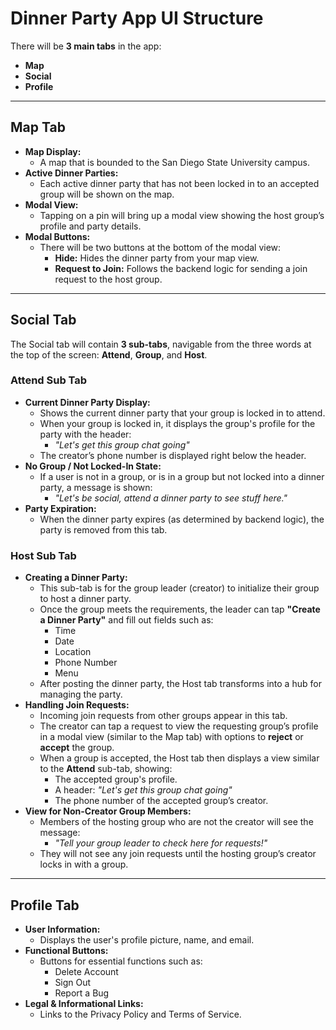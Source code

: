 # Dinner Party App UI Structure

There will be **3 main tabs** in the app:
- **Map**
- **Social**
- **Profile**

---

## Map Tab

- **Map Display:**
  - A map that is bounded to the San Diego State University campus.
- **Active Dinner Parties:**
  - Each active dinner party that has not been locked in to an accepted group will be shown on the map.
- **Modal View:**
  - Tapping on a pin will bring up a modal view showing the host group’s profile and party details.
- **Modal Buttons:**
  - There will be two buttons at the bottom of the modal view:
    - **Hide:** Hides the dinner party from your map view.
    - **Request to Join:** Follows the backend logic for sending a join request to the host group.

---

## Social Tab

The Social tab will contain **3 sub-tabs**, navigable from the three words at the top of the screen: **Attend**, **Group**, and **Host**.

### Attend Sub Tab

- **Current Dinner Party Display:**
  - Shows the current dinner party that your group is locked in to attend.
  - When your group is locked in, it displays the group's profile for the party with the header:
    - *"Let's get this group chat going"*
  - The creator’s phone number is displayed right below the header.
- **No Group / Not Locked-In State:**
  - If a user is not in a group, or is in a group but not locked into a dinner party, a message is shown:
    - *"Let's be social, attend a dinner party to see stuff here."*
- **Party Expiration:**
  - When the dinner party expires (as determined by backend logic), the party is removed from this tab.

### Host Sub Tab

- **Creating a Dinner Party:**
  - This sub-tab is for the group leader (creator) to initialize their group to host a dinner party.
  - Once the group meets the requirements, the leader can tap **"Create a Dinner Party"** and fill out fields such as:
    - Time
    - Date
    - Location
    - Phone Number
    - Menu
  - After posting the dinner party, the Host tab transforms into a hub for managing the party.
- **Handling Join Requests:**
  - Incoming join requests from other groups appear in this tab.
  - The creator can tap a request to view the requesting group’s profile in a modal view (similar to the Map tab) with options to **reject** or **accept** the group.
  - When a group is accepted, the Host tab then displays a view similar to the **Attend** sub-tab, showing:
    - The accepted group's profile.
    - A header: *"Let's get this group chat going"*
    - The phone number of the accepted group’s creator.
- **View for Non-Creator Group Members:**
  - Members of the hosting group who are not the creator will see the message:
    - *"Tell your group leader to check here for requests!"*
  - They will not see any join requests until the hosting group’s creator locks in with a group.

---

## Profile Tab

- **User Information:**
  - Displays the user's profile picture, name, and email.
- **Functional Buttons:**
  - Buttons for essential functions such as:
    - Delete Account
    - Sign Out
    - Report a Bug
- **Legal & Informational Links:**
  - Links to the Privacy Policy and Terms of Service.
